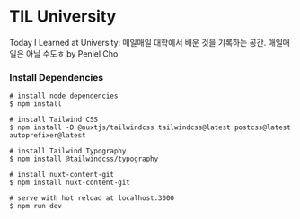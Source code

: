 # TIL University

Today I Learned at University: 매일매일 대학에서 배운 것을 기록하는 공간. 매일매일은 아닐 수도ㅎ by Peniel Cho

### Install Dependencies

```shell
# install node dependencies
$ npm install

# install Tailwind CSS
$ npm install -D @nuxtjs/tailwindcss tailwindcss@latest postcss@latest autoprefixer@latest

# install Tailwind Typography
$ npm install @tailwindcss/typography

# install nuxt-content-git
$ npm install nuxt-content-git

# serve with hot reload at localhost:3000
$ npm run dev
```